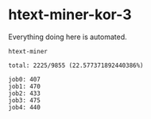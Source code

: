 # htext-miner-kor-3

Everything doing here is automated.

```
htext-miner

total: 2225/9855 (22.577371892440386%)

job0: 407
job1: 470
job2: 433
job3: 475
job4: 440
```
